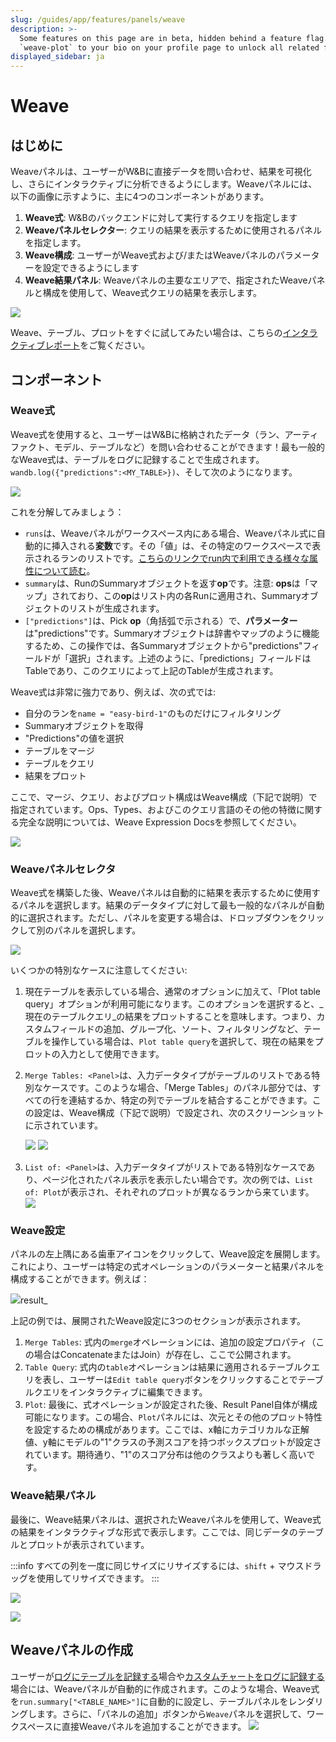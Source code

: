 ```yaml
---
slug: /guides/app/features/panels/weave
description: >-
  Some features on this page are in beta, hidden behind a feature flag. Add
  `weave-plot` to your bio on your profile page to unlock all related features.
displayed_sidebar: ja
---
```


# Weave

## はじめに

Weaveパネルは、ユーザーがW&Bに直接データを問い合わせ、結果を可視化し、さらにインタラクティブに分析できるようにします。Weaveパネルには、以下の画像に示すように、主に4つのコンポーネントがあります。

1. **Weave式**: W&Bのバックエンドに対して実行するクエリを指定します
2. **Weaveパネルセレクター**: クエリの結果を表示するために使用されるパネルを指定します。
3. **Weave構成**: ユーザーがWeave式および/またはWeaveパネルのパラメーターを設定できるようにします
4. **Weave結果パネル**: Weaveパネルの主要なエリアで、指定されたWeaveパネルと構成を使用して、Weave式クエリの結果を表示します。

![](/images/weave/weave_panel_components.png)

Weave、テーブル、プロットをすぐに試してみたい場合は、こちらの[インタラクティブレポート](https://wandb.ai/timssweeney/keras\_learning\_rate/reports/Announcing-W-B-Weave-Plot--VmlldzoxMDIyODM1)をご覧ください。

## コンポーネント

### Weave式

Weave式を使用すると、ユーザーはW&Bに格納されたデータ（ラン、アーティファクト、モデル、テーブルなど）を問い合わせることができます！最も一般的なWeave式は、テーブルをログに記録することで生成されます。`wandb.log({"predictions":<MY_TABLE>})`、そして次のようになります。

![](/images/weave/basic_weave_expression.png)

これを分解してみましょう：
* `runs`は、Weaveパネルがワークスペース内にある場合、Weaveパネル式に自動的に挿入される**変数**です。その「値」は、その特定のワークスペースで表示されるランのリストです。[こちらのリンクでrun内で利用できる様々な属性について読む](../../../../track/public-api-guide.md#understanding-the-different-attributes)。
* `summary`は、RunのSummaryオブジェクトを返す**op**です。注意: **ops**は「マップ」されており、この**op**はリスト内の各Runに適用され、Summaryオブジェクトのリストが生成されます。
* `["predictions"]`は、Pick **op**（角括弧で示される）で、**パラメーター**は"predictions"です。Summaryオブジェクトは辞書やマップのように機能するため、この操作では、各Summaryオブジェクトから"predictions"フィールドが「選択」されます。上述のように、「predictions」フィールドはTableであり、このクエリによって上記のTableが生成されます。

Weave式は非常に強力であり、例えば、次の式では:

* 自分のランを`name = "easy-bird-1"`のものだけにフィルタリング
* Summaryオブジェクトを取得
* "Predictions"の値を選択
* テーブルをマージ
* テーブルをクエリ
* 結果をプロット

ここで、マージ、クエリ、およびプロット構成はWeave構成（下記で説明）で指定されています。Ops、Types、およびこのクエリ言語のその他の特徴に関する完全な説明については、Weave Expression Docsを参照してください。

![](/images/weave/merge_query_plot_example.png)

### Weaveパネルセレクタ

Weave式を構築した後、Weaveパネルは自動的に結果を表示するために使用するパネルを選択します。結果のデータタイプに対して最も一般的なパネルが自動的に選択されます。ただし、パネルを変更する場合は、ドロップダウンをクリックして別のパネルを選択します。

![](/images/weave/panel_selector.png)

いくつかの特別なケースに注意してください:

1. 現在テーブルを表示している場合、通常のオプションに加えて、「Plot table query」オプションが利用可能になります。このオプションを選択すると、_現在のテーブルクエリ_の結果をプロットすることを意味します。つまり、カスタムフィールドの追加、グループ化、ソート、フィルタリングなど、テーブルを操作している場合は、`Plot table query`を選択して、現在の結果をプロットの入力として使用できます。
2.  `Merge Tables: <Panel>`は、入力データタイプがテーブルのリストである特別なケースです。このような場合、「Merge Tables」のパネル部分では、すべての行を連結するか、特定の列でテーブルを結合することができます。この設定は、Weave構成（下記で説明）で設定され、次のスクリーンショットに示されています。

    ![](/images/weave/merge_tables_concate.png) ![](/images/weave/merge_tables_join.png)
3.  `List of: <Panel>`は、入力データタイプがリストである特別なケースであり、ページ化されたパネル表示を表示したい場合です。次の例では、`List of: Plot`が表示され、それぞれのプロットが異なるランから来ています。
![](/images/weave/list_of_panels_plot.png)

### Weave設定

パネルの左上隅にある歯車アイコンをクリックして、Weave設定を展開します。これにより、ユーザーは特定の式オペレーションのパラメーターと結果パネルを構成することができます。例えば：

![](/images/weave/config_box_plot.png)result_

上記の例では、展開されたWeave設定に3つのセクションが表示されます。

1. `Merge Tables`: 式内の`merge`オペレーションには、追加の設定プロパティ（この場合はConcatenateまたはJoin）が存在し、ここで公開されます。
2. `Table Query`: 式内の`table`オペレーションは結果に適用されるテーブルクエリを表し、ユーザーは`Edit table query`ボタンをクリックすることでテーブルクエリをインタラクティブに編集できます。
3. `Plot`: 最後に、式オペレーションが設定された後、Result Panel自体が構成可能になります。この場合、`Plot`パネルには、次元とその他のプロット特性を設定するための構成があります。ここでは、x軸にカテゴリカルな正解値、y軸にモデルの"1"クラスの予測スコアを持つボックスプロットが設定されています。期待通り、"1"のスコア分布は他のクラスよりも著しく高いです。

### Weave結果パネル

最後に、Weave結果パネルは、選択されたWeaveパネルを使用して、Weave式の結果をインタラクティブな形式で表示します。ここでは、同じデータのテーブルとプロットが表示されています。

:::info
すべての列を一度に同じサイズにリサイズするには、`shift` + マウスドラッグを使用してリサイズできます。
:::

![](/images/weave/result_panel.png)

![](/images/weave/result_panel_merge_table_plot.png)

## Weaveパネルの作成

ユーザーが[ログにテーブルを記録する](../../../../track/log/log-tables.md)場合や[カスタムチャートをログに記録する](../../custom-charts/intro.md)場合には、Weaveパネルが自動的に作成されます。このような場合、Weave式を`run.summary["<TABLE_NAME>"]`に自動的に設定し、テーブルパネルをレンダリングします。さらに、「パネルの追加」ボタンから`Weave`パネルを選択して、ワークスペースに直接Weaveパネルを追加することができます。
![](/images/weave/create_weave_panel.png)